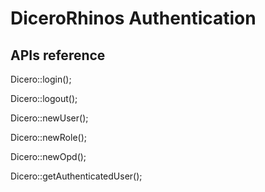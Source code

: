 # DiceroRhinos Authentication

## APIs reference
Dicero::login();

Dicero::logout();

Dicero::newUser();

Dicero::newRole();

Dicero::newOpd();

Dicero::getAuthenticatedUser();